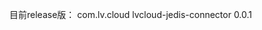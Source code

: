 目前release版：
<dependency>
  <groupId>com.lv.cloud</groupId>
  <artifactId>lvcloud-jedis-connector</artifactId>
  <version>0.0.1</version>
</dependency>